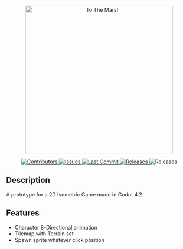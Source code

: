 <p align="center">
    <img width="400" src="https://github.com/lluancarlo/Godot-Isometric/assets/32052204/7dfb4483-6caf-42f5-aa9c-2488f3c0b896" alt="To The Mars!">
</p>

<p align="center">
  <a href="https://github.com/lluancarlo/3DSlotGame/graphs/contributors">
    <img src="https://img.shields.io/github/contributors/lluancarlo/3DSlotGame.svg?style=flat" alt="Contributors" />
  </a>
  <a href="https://github.com/lluancarlo/3DSlotGame/issues">
    <img src="https://img.shields.io/github/issues/lluancarlo/3DSlotGame?style=flat" alt="Issues" />
  </a>
  <a href="https://github.com/lluancarlo/3DSlotGame/graphs/commit-activity">
    <img src="https://img.shields.io/github/last-commit/lluancarlo/3DSlotGame?style=flat" alt="Last Commit" />
  </a>
  <a href="https://github.com/lluancarlo/3DSlotGame/releases">
    <img src="https://img.shields.io/github/downloads/lluancarlo/3DSlotGame/total" alt="Releases" />
  </a>
  <img src="https://img.shields.io/github/repo-size/lluancarlo/3DSlotGame" alt="Releases" />
</p>

## Description
A prototype for a 2D Isometric Game made in Godot 4.2


## Features
- Character 8-Directional animation
- Tilemap with Terrain set
- Spawn sprite whatever click position
